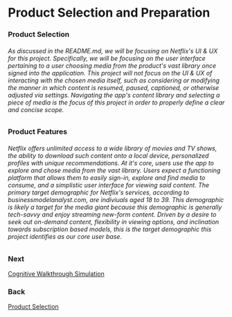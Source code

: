 # Product Selection and Preparation

### Product Selection

###### As discussed in the README.md, we will be focusing on Netflix's UI & UX for this project. Specifically, we will be focusing on the user interface pertaining to a user choosing media from the product's vast library once signed into the application. This project will not focus on the UI & UX of interacting with the chosen media itself, such as considering or modifying the manner in which content is resumed, paused, captioned, or otherwise adjusted via settings. Navigating the app's content library and selecting a piece of media is the focus of this project in order to properly define a clear and concise scope. 


### Product Features 

###### Netflix offers unlimited access to a wide library of movies and TV shows, the ability to download such content onto a local device, personalized profiles with unique recommendations. At it's core, users use the app to explore and chose media from the vast library. Users expect a functioning platform that allows them to easily sign-in, explore and find media to consume, and a simplistic user interface for viewing said content. The primary target demographic for Netflix's services, according to businessmodelanalyst.com, are indiviuals aged 18 to 39. This demographic is likely a target for the media giant because this demographic is generally tech-savvy and enjoy streaming new-form content. Driven by a desire to seek out on-demand content, flexibility in viewing options, and inclination towards subscription based models, this is the target demographic this project identifies as our core user base. 

### Next
[Cognitive Walkthrough Simulation](https://github.com/seanmoserr/IT3600Final/blob/main/CognitiveWalkthroghExecution.md)
### Back
[Product Selection](https://github.com/seanmoserr/IT3600Final/blob/main/ProductSelection.md)



